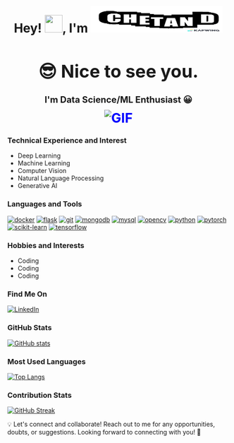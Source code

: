 <div align="center">

<h1>Hey! <img src="https://media.giphy.com/media/hvRJCLFzcasrR4ia7z/giphy.gif" height="40px" width="40px">, I'm <img src="https://github.com/Chetand777/Chetand777/raw/main/ChetanD.gif" height="60px" width="300px"></h1>
  
<h1 style="font-size: 40px;">😎 Nice to see you.</h1>

<h2 style="font-size: 20px;">I'm Data Science/ML Enthusiast 😀

<div style="color: blue; font-size: 30px;">
    <img align="middle" alt="GIF" src="https://readme-typing-svg.herokuapp.com?lines=Lead+the+development+of+ML+algorithms;Architect+robust+systems+for+CV;Master+intricate+NLP+techniques;Innovate+Deep+Neural+Networks+architectures;Command+precise+Time+Series+Analysis+methodologies">
</div>

</div>

### Technical Experience and Interest
- Deep Learning
- Machine Learning
- Computer Vision
- Natural Language Processing
- Generative AI

### Languages and Tools
[![docker](https://img.shields.io/badge/-Docker-2496ED?style=flat-square&logo=Docker&logoColor=white)](https://www.docker.com/)
[![flask](https://img.shields.io/badge/-Flask-000000?style=flat-square&logo=Flask&logoColor=white)](https://flask.palletsprojects.com/)
[![git](https://img.shields.io/badge/-Git-F05032?style=flat-square&logo=Git&logoColor=white)](https://git-scm.com/)
[![mongodb](https://img.shields.io/badge/-MongoDB-47A248?style=flat-square&logo=MongoDB&logoColor=white)](https://www.mongodb.com/)
[![mysql](https://img.shields.io/badge/-MySQL-4479A1?style=flat-square&logo=MySQL&logoColor=white)](https://www.mysql.com/)
[![opencv](https://img.shields.io/badge/-OpenCV-5C3EE8?style=flat-square&logo=OpenCV&logoColor=white)](https://opencv.org/)
[![python](https://img.shields.io/badge/-Python-3776AB?style=flat-square&logo=Python&logoColor=white)](https://www.python.org/)
[![pytorch](https://img.shields.io/badge/-PyTorch-EE4C2C?style=flat-square&logo=PyTorch&logoColor=white)](https://pytorch.org/)
[![scikit-learn](https://img.shields.io/badge/-Scikit_Learn-F7931E?style=flat-square&logo=scikit-learn&logoColor=white)](https://scikit-learn.org/)
[![tensorflow](https://img.shields.io/badge/-TensorFlow-FF6F00?style=flat-square&logo=TensorFlow&logoColor=white)](https://www.tensorflow.org/)


### Hobbies and Interests
- Coding
- Coding
- Coding

### Find Me On
[![LinkedIn](https://img.shields.io/badge/-LinkedIn-0077B5?style=flat-square&logo=LinkedIn&logoColor=white)](https://www.linkedin.com/in/chetan-d-2619401aa/)



### GitHub Stats
[![GitHub stats](https://github-readme-stats.vercel.app/api?username=Chetand777&show_icons=true&theme=dark)](https://github.com/Chetand777)

### Most Used Languages
[![Top Langs](https://github-readme-stats.vercel.app/api/top-langs/?username=Chetand777&layout=compact&theme=dark)](https://github.com/Chetand777)

### Contribution Stats
[![GitHub Streak](https://github-readme-streak-stats.herokuapp.com/?user=Chetand777&theme=dark)](https://github.com/Chetand777)


💡 Let's connect and collaborate! Reach out to me for any opportunities, doubts, or suggestions. Looking forward to connecting with you! 🤝

